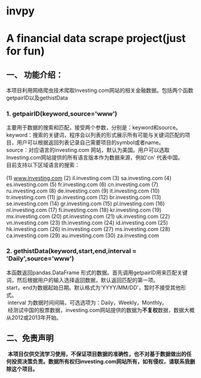 # invpy
# A financial data scrape project(just for fun)
## 一、 功能介绍：<br>
  本项目利用网络爬虫技术爬取Investing.com网站的相关金融数据。包括两个函数getpairID以及gethistData
### 1. getpairID(keyword,source='www')
  主要用于数据的搜索和匹配，接受两个参数，分别是：keyword和source。<br>
  keyword：搜索的关键词，程序会以列表的形式展示所有可能与关键词匹配的项目，用户可以根据返回列表记录自己需要项目的symbol或者name。<br>
  source：对应语言的investing.com 网站，默认为美国。用户可以选取Investing.com网站提供的所有语言版本作为数据来源，例如'cn' 代表中国。<br>
  目前支持以下区域语言的搜索：<br>
  <br>
   (1)	www.investing.com
   (2)	il.investing.com
   (3)	sa.investing.com
   (4)	es.investing.com
   (5)	fr.investing.com
   (6)	cn.investing.com
   (7)	ru.investing.com
   (8)	de.investing.com
   (9)	it.investing.com
   (10)	tr.investing.com
   (11)	jp.investing.com
   (12)	br.investing.com
   (13)	se.investing.com
   (14)	gr.investing.com
   (15)	pl.investing.com
   (16)	nl.investing.com
   (17)	fi.investing.com
   (18)	kr.investing.com
   (19)	mx.investing.com
   (20)	pt.investing.com
   (21)	uk.investing.com
   (22)	vn.investing.com
   (23)	th.investing.com
   (24)	id.investing.com
   (25)	hk.investing.com
   (26)	in.investing.com
   (27)	ms.investing.com
   (28)	ca.investing.com
   (29)	au.investing.com
   (30)	za.investing.com
   <br>
### 2. gethistData(keyword,start,end,interval = 'Daily',source='www')<br>
  本函数返回pandas.DataFrame 形式的数据。首先调用getpairID用来匹配关键词，然后根据用户的输入选择返回数据，默认返回匹配的第一项。<br>
  start，end为数据起始日期。默认格式为'YYYY/MM/DD'，暂时不接受其他形式。<br>
  interval 为数据时间间隔，可选选项为：Daily，Weekly，Monthly。<br>
  经测试中国的股票数据，investing.com网站提供的数据为**不复权**数据，数据大概从2012或2013年开始。

## 二、免责声明<br>
  **本项目仅供交流学习使用，不保证项目数据的准确性，也不对基于数据做出的任何投资决策负责。数据所有权归investing.com网站所有，如有侵权，请联系我删除这个项目。**
